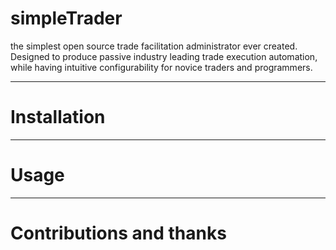 # simpleTrader
the simplest open source trade facilitation administrator ever created. Designed to produce passive industry leading trade execution automation, while having intuitive configurability for novice traders and programmers.

----
# Installation


----
# Usage


----
# Contributions and thanks


